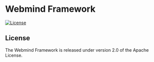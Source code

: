 
# Webmind Framework

[![License](https://img.shields.io/badge/License-Apache-green)](https://raw.githubusercontent.com/dilldong/webmind/master/LICENSE)


## License
The Webmind Framework is released under version 2.0 of the Apache License.